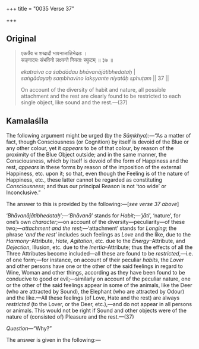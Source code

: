 +++
title = "0035 Verse 37"

+++
## Original 
>
> एकत्रैव च शब्दादौ भावनाजातिभेदतः ।  
> सङ्गादयः संभविनो लक्ष्यन्ते नियताः स्फुटम् ॥ ३७ ॥ 
>
> *ekatraiva ca śabdādau bhāvanājātibhedataḥ* \|  
> *saṅgādayaḥ saṃbhavino lakṣyante niyatāḥ sphuṭam* \|\| 37 \|\| 
>
> On account of the diversity of habit and nature, all possible attachment and the rest are clearly found to be restricted to each single object, like sound and the rest.—(37)



## Kamalaśīla

The following argument might be urged (by the *Sāṃkhya*):—“As a matter of fact, though Consciousness (or Cognition) by itself is devoid of the Blue or any other colour, yet it *appears* to be of that colour, by reason of the proximity of the Blue Object outside; and in the same manner, the Consciousness, which by itself is devoid of the form of Happiness and the rest, *appears* in these forms by reason of the imposition of the external Happiness, etc. upon it; so that, even though the Feeling is of the nature of Happiness, etc., these latter cannot be regarded as constituting *Consciousness*; and thus our principal Reason is not ‘too wide’ or Inconclusive.”

The answer to this is provided by the following:—[*see verse 37 above*]

‘*Bhāvanājātibhedataḥ*’;—‘*Bhāvanā*’ stands for *Habit*;—‘*jāti*’, ‘nature’, for one’s own *character*;—on account of the diversity—peculiarity—of these two;—*attachment and the rest*;—‘attachment’ stands for *Longing*; the phrase ‘*and the rest*’ includes such feelings as *Love* and the like, due to the *Harmony*–Attribute, *Hate, Agitation*, etc. due to the *Energy*–Attribute, and *Dejection*, Illusion, etc. due to the *Inertia*–Attribute; thus the effects of all the Three Attributes become included—all these are found to be *restricted*,—i.e. of one form;—for instance, on account of their peculiar *habits*, the *Lover* and other persons have one or the other of the said feelings in regard to Wine, Woman and other things, according as they have been found to be conducive to good or evil;—similarly on account of the peculiar nature, one or the other of the said feelings appear in some of the animals, like the Deer (who are attracted by Sound), the Elephant (who are attracted by Odour) and the like.—All these feelings (of Love, Hate and the rest) are always *restricted* (to the Lover, or the Deer, etc.),—and do not appear in all persons or animals. This would not be right if Sound and other objects were of the nature of (consisted of) Pleasure and the rest.—(37)

*Question*—“Why?”

The answer is given in the following:—


